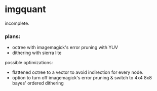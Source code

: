 
# imgquant
incomplete.

### plans:
- octree with imagemagick's error pruning with YUV
- dithering with sierra lite

possible optimizations:
- flattened octree to a vector to avoid indirection for every node.
- option to turn off imagemagick's error pruning & switch to 4x4 8x8 bayes' ordered dithering
